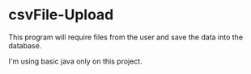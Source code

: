 # csvFile-Upload

This program will require files from the user and save the data into the database.

I'm using basic java only on this project.
